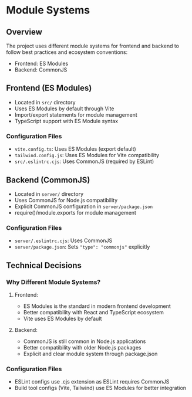 # Module Systems

## Overview
The project uses different module systems for frontend and backend to follow best practices and ecosystem conventions:
- Frontend: ES Modules
- Backend: CommonJS

## Frontend (ES Modules)
- Located in `src/` directory
- Uses ES Modules by default through Vite
- Import/export statements for module management
- TypeScript support with ES Module syntax

### Configuration Files
- `vite.config.ts`: Uses ES Modules (export default)
- `tailwind.config.js`: Uses ES Modules for Vite compatibility
- `src/.eslintrc.cjs`: Uses CommonJS (required by ESLint)

## Backend (CommonJS)
- Located in `server/` directory
- Uses CommonJS for Node.js compatibility
- Explicit CommonJS configuration in `server/package.json`
- require()/module.exports for module management

### Configuration Files
- `server/.eslintrc.cjs`: Uses CommonJS
- `server/package.json`: Sets `"type": "commonjs"` explicitly

## Technical Decisions

### Why Different Module Systems?
1. Frontend:
   - ES Modules is the standard in modern frontend development
   - Better compatibility with React and TypeScript ecosystem
   - Vite uses ES Modules by default

2. Backend:
   - CommonJS is still common in Node.js applications
   - Better compatibility with older Node.js packages
   - Explicit and clear module system through package.json

### Configuration Files
- ESLint configs use .cjs extension as ESLint requires CommonJS
- Build tool configs (Vite, Tailwind) use ES Modules for better integration
